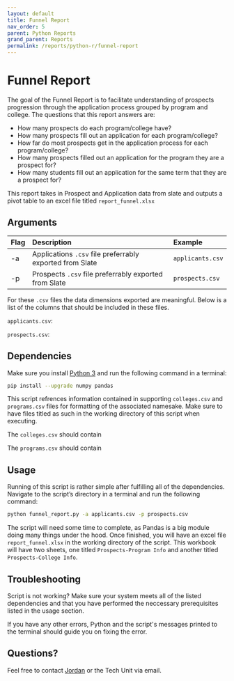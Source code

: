 ```yaml
---
layout: default
title: Funnel Report
nav_order: 5
parent: Python Reports
grand_parent: Reports
permalink: /reports/python-r/funnel-report
---
```


# Funnel Report
The goal of the Funnel Report is to facilitate understanding of prospects progression through the application process grouped by program and college. The questions that this report answers are:

* How many prospects do each program/college have?
* How many prospects fill out an application for each program/college?
* How far do most prospects get in the application process for each program/college?
* How many prospects filled out an application for the program they are a prospect for?
* How many students fill out an application for the same term that they are a prospect for?

This report takes in Prospect and Application data from slate and outputs a pivot table to an excel file titled `report_funnel.xlsx`

## Arguments

| Flag | Description                                              | Example          |
| :--- | :------------------------------------------------------- | :--------------- |
| -a   | Applications `.csv` file preferrably exported from Slate | `applicants.csv` |
| -p   | Prospects `.csv` file preferrably exported from Slate    | `prospects.csv`  |

For these `.csv` files the data dimensions exported are meaningful. Below is a list of the columns that should be included in these files.

`applicants.csv`:

`prospects.csv`:

## Dependencies
Make sure you install [Python 3](https://www.python.org/downloads/) and run the following command in a terminal:

```bash
pip install --upgrade numpy pandas
```
This script refrences information contained in supporting `colleges.csv` and `programs.csv` files for formatting of the associated namesake. Make sure to have files titled as such in the working directory of this script when executing.

The `colleges.csv` should contain

The `programs.csv` should contain

## Usage
Running of this script is rather simple after fulfilling all of the dependencies. Navigate to the script’s directory in a terminal and run the following command:

```bash
python funnel_report.py -a applicants.csv -p prospects.csv
```

The script will need some time to complete, as Pandas is a big module doing many things under the hood. Once finished, you will have an excel file `report_funnel.xlsx` in the working directory of the script. This workbook will have two sheets, one titled `Prospects-Program Info` and another titled `Prospects-College Info`. 

## Troubleshooting
Script is not working? Make sure your system meets all of the listed dependencies and that you have performed the neccessary prerequisites listed in the usage section.

If you have any other errors, Python and the script's messages printed to the terminal should guide you on fixing the error.

## Questions?
Feel free to contact [Jordan](mailto:jordan.scruggs@msstate.edu) or the Tech Unit via email.